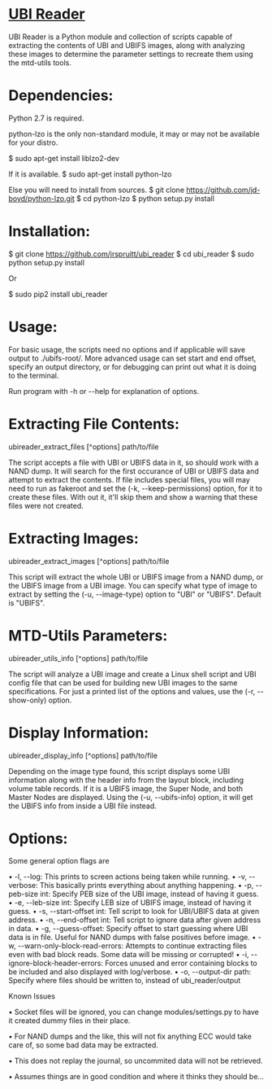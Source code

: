 # [UBI Reader](https://pythonhosted.org/ubi-reader/)

UBI Reader is a Python module and collection of scripts capable of extracting the contents of UBI and UBIFS images, along with analyzing these images to determine the parameter settings to recreate them using the mtd-utils tools.

# Dependencies:

Python 2.7 is required.

python-lzo is the only non-standard module, it may or may not be available for your distro.

$ sudo apt-get install liblzo2-dev

If it is available.
$ sudo apt-get install python-lzo

Else you will need to install from sources.
$ git clone https://github.com/jd-boyd/python-lzo.git
$ cd python-lzo
$ python setup.py install

# Installation:

$ git clone https://github.com/jrspruitt/ubi_reader
$ cd ubi_reader
$ sudo python setup.py install

Or

$ sudo pip2 install ubi_reader

# Usage:

For basic usage, the scripts need no options and if applicable will save output to ./ubifs-root/. More advanced usage can set start and end offset, specify an output directory, or for debugging can print out what it is doing to the terminal.

Run program with -h or --help for explanation of options.

# Extracting File Contents:

ubireader_extract_files [^options] path/to/file

The script accepts a file with UBI or UBIFS data in it, so should work with a NAND dump. It will search for the first occurance of UBI or UBIFS data and attempt to extract the contents. If file includes special files, you will may need to run as fakeroot and set the (-k, --keep-permissions) option, for it to create these files. With out it, it'll skip them and show a warning that these files were not created.

# Extracting Images:

ubireader_extract_images [^options] path/to/file

This script will extract the whole UBI or UBIFS image from a NAND dump, or the UBIFS image from a UBI image. You can specify what type of image to extract by setting the (-u, --image-type) option to "UBI" or "UBIFS". Default is "UBIFS".

# MTD-Utils Parameters:

ubireader_utils_info [^options] path/to/file

The script will analyze a UBI image and create a Linux shell script and UBI config file that can be used for building new UBI images to the same specifications. For just a printed list of the options and values, use the (-r, --show-only) option.

# Display Information:

ubireader_display_info [^options] path/to/file

Depending on the image type found, this script displays some UBI information along with the header info from the layout block, including volume table records. If it is a UBIFS image, the Super Node, and both Master Nodes are displayed. Using the (-u, --ubifs-info) option, it will get the UBIFS info from inside a UBI file instead.

# Options:

Some general option flags are

  • -l, --log: This prints to screen actions being taken while running.
  • -v, --verbose: This basically prints everything about anything happening.
  • -p, --peb-size int: Specify PEB size of the UBI image, instead of having it guess.
  • -e, --leb-size int: Specify LEB size of UBIFS image, instead of having it guess.
  • -s, --start-offset int: Tell script to look for UBI/UBIFS data at given address.
  • -n, --end-offset int: Tell script to ignore data after given address in data.
  • -g, --guess-offset: Specify offset to start guessing where UBI data is in file. Useful for NAND dumps with false positives before image.
  • -w, --warn-only-block-read-errors: Attempts to continue extracting files even with bad block reads. Some data will be missing or corrupted!
  • -i, --ignore-block-header-errors: Forces unused and error containing blocks to be included and also displayed with log/verbose.
  • -o, --output-dir path: Specify where files should be written to, instead of ubi_reader/output

Known Issues

  • Socket files will be ignored, you can change modules/settings.py to have it created dummy files in their place.

  • For NAND dumps and the like, this will not fix anything ECC would take care of, so some bad data may be extracted.

  • This does not replay the journal, so uncommited data will not be retrieved.

  • Assumes things are in good condition and where it thinks they should be...

